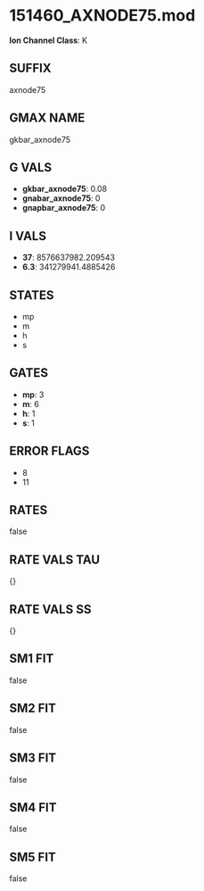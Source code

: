 # 151460_AXNODE75.mod

**Ion Channel Class**: K

## SUFFIX

axnode75

## GMAX NAME

gkbar_axnode75

## G VALS

- **gkbar_axnode75**: 0.08
- **gnabar_axnode75**: 0
- **gnapbar_axnode75**: 0

## I VALS

- **37**: 8576637982.209543
- **6.3**: 341279941.4885426

## STATES

- mp
- m
- h
- s

## GATES

- **mp**: 3
- **m**: 6
- **h**: 1
- **s**: 1

## ERROR FLAGS

- 8
- 11

## RATES

false

## RATE VALS TAU

{}

## RATE VALS SS

{}

## SM1 FIT

false

## SM2 FIT

false

## SM3 FIT

false

## SM4 FIT

false

## SM5 FIT

false

